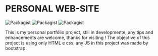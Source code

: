# PERSONAL WEB-SITE
![Packagist](https://img.shields.io/packagist/l/doctrine/orm.svg)
![Packagist](https://img.shields.io/badge/HTML---%20-blue.svg)
![Packagist](https://img.shields.io/badge/CSS----ff69b4.svg)


This is my personal portfólio project, still in developmente, any tips and enhancements are welcome, thanks for visiting !
The objective of this project is using only HTML e css, any JS in this project was made by bootstrap.
